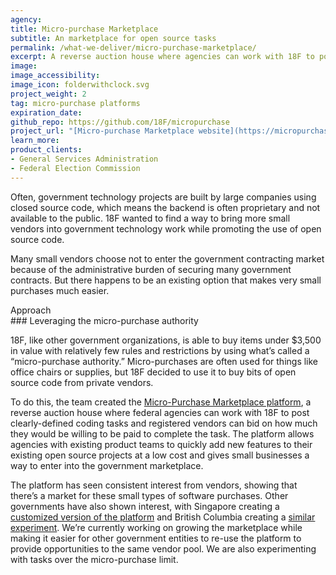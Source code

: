 ```yaml
---
agency:
title: Micro-purchase Marketplace
subtitle: An marketplace for open source tasks
permalink: /what-we-deliver/micro-purchase-marketplace/
excerpt: A reverse auction house where agencies can work with 18F to post coding tasks and vendors can bid on how much they would be willing to be paid to complete the task.
image: 
image_accessibility: 
image_icon: folderwithclock.svg
project_weight: 2
tag: micro-purchase platforms
expiration_date:
github_repo: https://github.com/18F/micropurchase
project_url: "[Micro-purchase Marketplace website](https://micropurchase.18f.gov/)"
learn_more:
product_clients:
- General Services Administration
- Federal Election Commission
---
```


Often, government technology projects are built by large companies using
closed source code, which means the backend is often proprietary and not
available to the public. 18F wanted to find a way to bring more small
vendors into government technology work while promoting the use of open
source code.

Many small vendors choose not to enter the government contracting market
because of the administrative burden of securing many government
contracts. But there happens to be an existing option that makes very
small purchases much easier.

<div class="small-caps">Approach</div>
### Leveraging the micro-purchase authority

18F, like other government organizations, is able to buy items under
$3,500 in value with relatively few rules and restrictions by using
what’s called a “micro-purchase authority.” Micro-purchases are often
used for things like office chairs or supplies, but 18F decided to use
it to buy bits of open source code from private vendors.

To do this, the team created the [Micro-Purchase Marketplace
platform](https://micropurchase.18f.gov/), a reverse auction house
where federal agencies can work with 18F to post clearly-defined coding
tasks and registered vendors can bid on how much they would be willing
to be paid to complete the task. The platform allows agencies with
existing product teams to quickly add new features to their existing
open source projects at a low cost and gives small businesses a way to
enter into the government marketplace.

The platform has seen consistent interest from vendors, showing that
there’s a market for these small types of software purchases. Other
governments have also shown interest, with Singapore creating a
[customized version of the
platform](https://buy.gds-gov.tech/auctions) and British Columbia
creating a [similar
experiment](http://engage.gov.bc.ca/data/2016/01/18/pay-for-pull/).
We’re currently working on growing the marketplace while making it
easier for other government entities to re-use the platform to provide
opportunities to the same vendor pool. We are also experimenting with
tasks over the micro-purchase limit.
